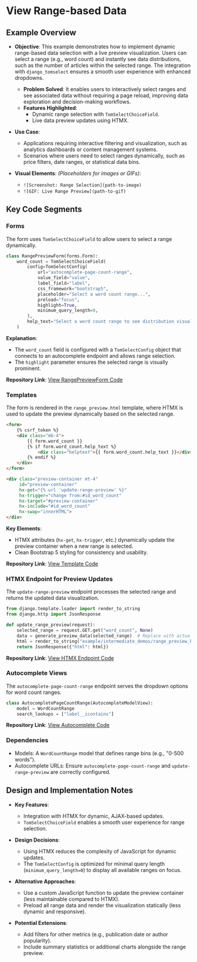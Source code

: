 # View Range-based Data

## Example Overview

- **Objective**: This example demonstrates how to implement dynamic range-based data selection with a live preview visualization. Users can select a range (e.g., word count) and instantly see data distributions, such as the number of articles within the selected range. The integration with `django_tomselect` ensures a smooth user experience with enhanced dropdowns.
  - **Problem Solved**: It enables users to interactively select ranges and see associated data without requiring a page reload, improving data exploration and decision-making workflows.
  - **Features Highlighted**:
    - Dynamic range selection with `TomSelectChoiceField`.
    - Live data preview updates using HTMX.

- **Use Case**:
  - Applications requiring interactive filtering and visualization, such as analytics dashboards or content management systems.
  - Scenarios where users need to select ranges dynamically, such as price filters, date ranges, or statistical data bins.

- **Visual Elements**:
  *(Placeholders for images or GIFs)*:
  - `![Screenshot: Range Selection](path-to-image)`
  - `![GIF: Live Range Preview](path-to-gif)`

## Key Code Segments

### Forms
The form uses `TomSelectChoiceField` to allow users to select a range dynamically.

```python
class RangePreviewForm(forms.Form):
    word_count = TomSelectChoiceField(
        config=TomSelectConfig(
            url="autocomplete-page-count-range",
            value_field="value",
            label_field="label",
            css_framework="bootstrap5",
            placeholder="Select a word count range...",
            preload="focus",
            highlight=True,
            minimum_query_length=0,
        ),
        help_text="Select a word count range to see distribution visualization",
    )
```

**Explanation**:
- The `word_count` field is configured with a `TomSelectConfig` object that connects to an autocomplete endpoint and allows range selection.
- The `highlight` parameter ensures the selected range is visually prominent.

**Repository Link**: [View RangePreviewForm Code](#)

### Templates
The form is rendered in the `range_preview.html` template, where HTMX is used to update the preview dynamically based on the selected range.

```html
<form>
    {% csrf_token %}
    <div class="mb-4">
        {{ form.word_count }}
        {% if form.word_count.help_text %}
            <div class="helptext">{{ form.word_count.help_text }}</div>
        {% endif %}
    </div>
</form>

<div class="preview-container mt-4"
     id="preview-container"
     hx-get="{% url 'update-range-preview' %}"
     hx-trigger="change from:#id_word_count"
     hx-target="#preview-container"
     hx-include="#id_word_count"
     hx-swap="innerHTML">
</div>
```

**Key Elements**:
- HTMX attributes (`hx-get`, `hx-trigger`, etc.) dynamically update the preview container when a new range is selected.
- Clean Bootstrap 5 styling for consistency and usability.

**Repository Link**: [View Template Code](#)

### HTMX Endpoint for Preview Updates
The `update-range-preview` endpoint processes the selected range and returns the updated data visualization.

```python
from django.template.loader import render_to_string
from django.http import JsonResponse

def update_range_preview(request):
    selected_range = request.GET.get("word_count", None)
    data = generate_preview_data(selected_range)  # Replace with actual logic
    html = render_to_string("example/intermediate_demos/range_preview_bars.html", {"data": data})
    return JsonResponse({"html": html})
```

**Repository Link**: [View HTMX Endpoint Code](#)

### Autocomplete Views
The `autocomplete-page-count-range` endpoint serves the dropdown options for word count ranges.

```python
class AutocompletePageCountRange(AutocompleteModelView):
    model = WordCountRange
    search_lookups = ["label__icontains"]
```

**Repository Link**: [View Autocomplete Code](#)

### Dependencies
- Models: A `WordCountRange` model that defines range bins (e.g., "0-500 words").
- Autocomplete URLs: Ensure `autocomplete-page-count-range` and `update-range-preview` are correctly configured.

## Design and Implementation Notes

- **Key Features**:
  - Integration with HTMX for dynamic, AJAX-based updates.
  - `TomSelectChoiceField` enables a smooth user experience for range selection.

- **Design Decisions**:
  - Using HTMX reduces the complexity of JavaScript for dynamic updates.
  - The `TomSelectConfig` is optimized for minimal query length (`minimum_query_length=0`) to display all available ranges on focus.

- **Alternative Approaches**:
  - Use a custom JavaScript function to update the preview container (less maintainable compared to HTMX).
  - Preload all range data and render the visualization statically (less dynamic and responsive).

- **Potential Extensions**:
  - Add filters for other metrics (e.g., publication date or author popularity).
  - Include summary statistics or additional charts alongside the range preview.
